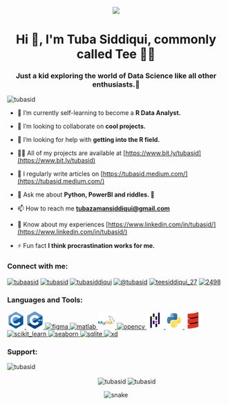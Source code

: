 <p align="center">
  <img src="https://capsule-render.vercel.app/api?type=waving&color=gradient&text=Tuba%20Siddiqui!&fontSize=50&height=150&width=100%&section=header"/>
</p>
<h1 align="center">Hi 👋, I'm Tuba Siddiqui, commonly called Tee 🐱‍👤</h1>
<h3 align="center">Just a kid exploring the world of Data Science like all other enthusiasts.🙌</h3>

<p align="left"> <img src="https://komarev.com/ghpvc/?username=tubasid&label=Profile%20views&color=9e8cb1&style=flat" alt="tubasid" /> </p>

- 🌱 I’m currently self-learning to become a **R Data Analyst.**

- 👯 I’m looking to collaborate on **cool projects.**

- 🤝 I’m looking for help with **getting into the R field.**

- 👨‍💻 All of my projects are available at [https://www.bit.ly/tubasid](https://www.bit.ly/tubasid)

- 📝 I regularly write articles on [https://tubasid.medium.com/](https://tubasid.medium.com/)

- 💬 Ask me about **Python, PowerBI and riddles. 🤞**

- 📫 How to reach me **tubazamansiddiqui@gmail.com**

- 📄 Know about my experiences [https://www.linkedin.com/in/tubasid/](https://www.linkedin.com/in/tubasid/)

- ⚡ Fun fact **I think procrastination works for me.**

<h3 align="left">Connect with me:</h3>
<p align="left">
<a href="https://twitter.com/tubaasid" target="blank"><img align="center" src="https://raw.githubusercontent.com/rahuldkjain/github-profile-readme-generator/master/src/images/icons/Social/twitter.svg" alt="tubaasid" height="30" width="40" /></a>
<a href="https://linkedin.com/in/tubasid" target="blank"><img align="center" src="https://raw.githubusercontent.com/rahuldkjain/github-profile-readme-generator/master/src/images/icons/Social/linked-in-alt.svg" alt="tubasid" height="30" width="40" /></a>
<a href="https://kaggle.com/tubasiddiqui" target="blank"><img align="center" src="https://raw.githubusercontent.com/rahuldkjain/github-profile-readme-generator/master/src/images/icons/Social/kaggle.svg" alt="tubasiddiqui" height="30" width="40" /></a>
<a href="https://medium.com/@tubasid" target="blank"><img align="center" src="https://raw.githubusercontent.com/rahuldkjain/github-profile-readme-generator/master/src/images/icons/Social/medium.svg" alt="@tubasid" height="30" width="40" /></a>
<a href="https://www.hackerrank.com/teesiddiqui_27" target="blank"><img align="center" src="https://raw.githubusercontent.com/rahuldkjain/github-profile-readme-generator/master/src/images/icons/Social/hackerrank.svg" alt="teesiddiqui_27" height="30" width="40" /></a>
<a href="https://discord.gg/2498" target="blank"><img align="center" src="https://raw.githubusercontent.com/rahuldkjain/github-profile-readme-generator/master/src/images/icons/Social/discord.svg" alt="2498" height="30" width="40" /></a>
</p>

<h3 align="left">Languages and Tools:</h3>
<p align="left"> <a href="https://www.cprogramming.com/" target="_blank" rel="noreferrer"> <img src="https://raw.githubusercontent.com/devicons/devicon/master/icons/c/c-original.svg" alt="c" width="40" height="40"/> </a> <a href="https://www.w3schools.com/cpp/" target="_blank" rel="noreferrer"> <img src="https://raw.githubusercontent.com/devicons/devicon/master/icons/cplusplus/cplusplus-original.svg" alt="cplusplus" width="40" height="40"/> </a> <a href="https://www.figma.com/" target="_blank" rel="noreferrer"> <img src="https://www.vectorlogo.zone/logos/figma/figma-icon.svg" alt="figma" width="40" height="40"/> </a> <a href="https://www.mathworks.com/" target="_blank" rel="noreferrer"> <img src="https://upload.wikimedia.org/wikipedia/commons/2/21/Matlab_Logo.png" alt="matlab" width="40" height="40"/> </a> <a href="https://www.mysql.com/" target="_blank" rel="noreferrer"> <img src="https://raw.githubusercontent.com/devicons/devicon/master/icons/mysql/mysql-original-wordmark.svg" alt="mysql" width="40" height="40"/> </a> <a href="https://opencv.org/" target="_blank" rel="noreferrer"> <img src="https://www.vectorlogo.zone/logos/opencv/opencv-icon.svg" alt="opencv" width="40" height="40"/> </a> <a href="https://pandas.pydata.org/" target="_blank" rel="noreferrer"> <img src="https://raw.githubusercontent.com/devicons/devicon/2ae2a900d2f041da66e950e4d48052658d850630/icons/pandas/pandas-original.svg" alt="pandas" width="40" height="40"/> </a> <a href="https://www.python.org" target="_blank" rel="noreferrer"> <img src="https://raw.githubusercontent.com/devicons/devicon/master/icons/python/python-original.svg" alt="python" width="40" height="40"/> </a> <a href="https://www.scala-lang.org" target="_blank" rel="noreferrer"> <img src="https://raw.githubusercontent.com/devicons/devicon/master/icons/scala/scala-original.svg" alt="scala" width="40" height="40"/> </a> <a href="https://scikit-learn.org/" target="_blank" rel="noreferrer"> <img src="https://upload.wikimedia.org/wikipedia/commons/0/05/Scikit_learn_logo_small.svg" alt="scikit_learn" width="40" height="40"/> </a> <a href="https://seaborn.pydata.org/" target="_blank" rel="noreferrer"> <img src="https://seaborn.pydata.org/_images/logo-mark-lightbg.svg" alt="seaborn" width="40" height="40"/> </a> <a href="https://www.sqlite.org/" target="_blank" rel="noreferrer"> <img src="https://www.vectorlogo.zone/logos/sqlite/sqlite-icon.svg" alt="sqlite" width="40" height="40"/> </a> <a href="https://www.adobe.com/products/xd.html" target="_blank" rel="noreferrer"> <img src="https://cdn.worldvectorlogo.com/logos/adobe-xd.svg" alt="xd" width="40" height="40"/> </a> </p>


<h3 align="left">Support:</h3>
<p><a href="https://www.buymeacoffee.com/tubasid"> <img align="left" src="https://cdn.buymeacoffee.com/buttons/v2/default-yellow.png" height="50" width="210" alt="tubasid" /></a></p>
<br>
<br>
<div >
<img src="https://github-readme-stats.vercel.app/api/top-langs?username=tubasid&show_icons=true&theme=dark&text_color=ffffff&bg_color=9e8cb1&hide_border=true&locale=en&layout=compact" alt="tubasid" width=300px />
<img src="https://github-readme-stats.vercel.app/api?username=tubasid&show_icons=true&theme=dark&title_color=ffffff&text_color=ffffff&bg_color=9e8cb1&hide_border=true&locale=en" alt="tubasid"  width=300px />
</div>


<p align="center">
 <img src=https://github.com/TubaSid/TubaSid/blob/output/github-contribution-grid-snake.svg alt="snake"></center>
 </p>
